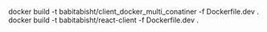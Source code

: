 docker build -t babitabisht/client_docker_multi_conatiner -f Dockerfile.dev .
docker build -t babitabisht/react-client  -f Dockerfile.dev .